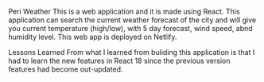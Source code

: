 Peri Weather
This is a web application and it is made using React. This application can search the current weather forecast of the city and will give you current temperature (high/low), with 5 day forecast, wind speed, abnd humidity level. This web app is deployed on Netlify.

Lessons Learned
From what I learned from buliding this application is that I had to learn the new features in React 18 since the previous version features had become out-updated.

